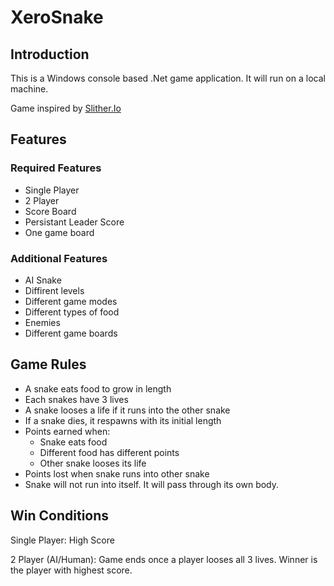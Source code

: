 # XeroSnake

## Introduction

This is a Windows console based .Net game application. It will run on a local machine.

Game inspired by [Slither.Io](www.slither.io)

## Features
### Required Features

* Single Player
* 2 Player
* Score Board
* Persistant Leader Score
* One game board

### Additional Features

* AI Snake
* Diffirent levels
* Different game modes
* Different types of food 
* Enemies
* Different game boards

## Game Rules

* A snake eats food to grow in length
* Each snakes have 3 lives
* A snake looses a life if it runs into the other snake
* If a snake dies, it respawns with its initial length
* Points earned when:
  * Snake eats food
  * Different food has different points
  * Other snake looses its life
* Points lost when snake runs into other snake 
* Snake will not run into itself. It will pass through its own body.

## Win Conditions

Single Player: High Score

2 Player (AI/Human): Game ends once a player looses all 3 lives. Winner is the player with highest score.
